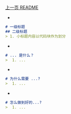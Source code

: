 [上一页 README](README.md)

- 
``` md
# 一级标题
## 二级标题
> 1. 小标题内容以代码块作为划分
```
- 
``` md
# ... 是什么？
>  1. ...
```
- 
``` md
# 为什么需要 ...?
>  1. ...
```
- 
``` md
# 怎么做到好的...?
>  1. ...
```